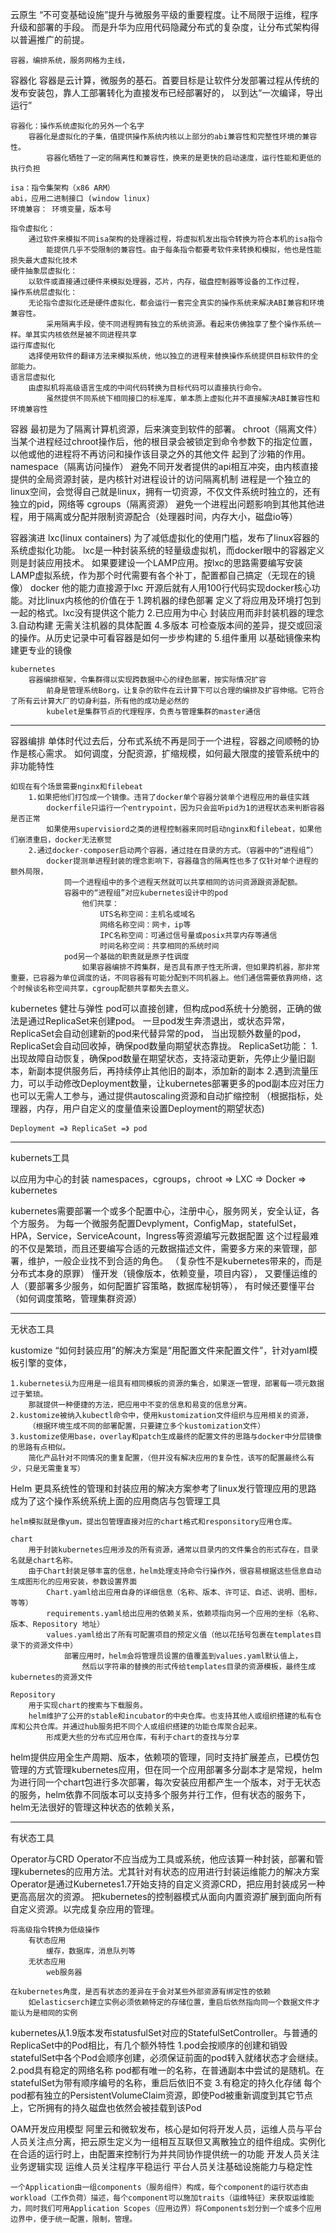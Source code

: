 云原生
    “不可变基础设施”提升与微服务平级的重要程度。让不局限于运维，程序升级和部署的手段。
        而是升华为应用代码隐藏分布式的复杂度，让分布式架构得以普遍推广的前提。
    
    容器，编排系统，服务网格为主线，

容器化
    容器是云计算，微服务的基石。首要目标是让软件分发部署过程从传统的发布安装包，靠人工部署转化为直接发布已经部署好的，
        以到达“一次编译，导出运行”
      
    容器化：操作系统虚拟化的另外一个名字
        容器化是虚拟化的子集，值提供操作系统内核以上部分的abi兼容性和完整性环境的兼容性。
            容器化牺牲了一定的隔离性和兼容性，换来的是更快的启动速度，运行性能和更低的执行负担

    isa：指令集架构（x86 ARM）
    abi，应用二进制接口 (window linux)
    环境兼容： 环境变量，版本号
    
    指令虚拟化：
        通过软件来模拟不同isa架构的处理器过程，将虚拟机发出指令转换为符合本机的isa指令
            能提供几乎不受限制的兼容性。由于每条指令都要考软件来转换和模拟，他也是性能损失最大虚拟化技术
    硬件抽象层虚拟化：
        以软件或直接通过硬件来模拟处理器，芯片，内存，磁盘控制器等设备的工作过程，
    操作系统层虚拟化：
        无论指令虚拟化还是硬件虚拟化，都会运行一套完全真实的操作系统来解决ABI兼容和环境兼容性。
            采用隔离手段，使不同进程拥有独立的系统资源。看起来仿佛独享了整个操作系统一样。单其实内核依然是被不同进程共享
    运行库虚拟化
        选择使用软件的翻译方法来模拟系统，他以独立的进程来替换操作系统提供目标软件的全部能力。
    语言层虚拟化
        由虚拟机将高级语言生成的中间代码转换为目标代码可以直接执行命令。
            虽然提供不同系统下相同接口的标准库，单本质上虚拟化并不直接解决ABI兼容性和环境兼容性


容器
    最初是为了隔离计算机资源，后来演变到软件的部署。
    chroot（隔离文件）
        当某个进程经过chroot操作后，他的根目录会被锁定到命令参数下的指定位置，以他或他的进程将不再访问和操作该目录之外的其他文件
            起到了沙箱的作用。
    namespace（隔离访问操作）
        避免不同开发者提供的api相互冲突，由内核直接提供的全局资源封装，是内核针对进程设计的访问隔离机制
        进程是一个独立的linux空间，会觉得自己就是linux，拥有一切资源，不仅文件系统时独立的，还有独立的pid，网络等
    cgroups（隔离资源）
        避免一个进程出问题影响到其他其他进程，用于隔离或分配并限制资源配合（处理器时间，内存大小，磁盘io等）


容器演进
    lxc(linux containers)
        为了减低虚拟化的使用门槛，发布了linux容器的系统虚拟化功能。
            lxc是一种封装系统的轻量级虚拟机，而docker眼中的容器定义则是封装应用技术。
                如果要建设一个LAMP应用。按lxc的思路需要编写安装LAMP虚拟系统，作为那个时代需要有各个补丁，配置都自己搞定（无现在的镜像）
    docker
        他的能力直接源于lxc 开源后就有人用100行代码实现docker核心功能。对比linux内核他的价值在于
            1.跨机器的绿色部署
                定义了将应用及环境打包到一起的格式。lxc没有提供这个能力
            2.已应用为中心
                封装应用而非封装机器的理念
            3.自动构建
                无需关注机器的具体配置
            4.多版本
                可检查版本间的差异，提交或回滚的操作。从历史记录中可看容器是如何一步步构建的
            5.组件重用
                以基础镜像来构建更专业的镜像

        
    kubernetes
        容器编排框架，令集群得以实现跨数据中心的绿色部署，按实际情况扩容
            前身是管理系统Borg，让复杂的软件在云计算下可以合理的编排及扩容伸缩。它符合了所有云计算大厂的切身利益，所有他的成功是必然的
            kubelet是集群节点的代理程序，负责与管理集群的master通信 


-------------
容器编排
    单体时代过去后，分布式系统不再是同于一个进程，容器之间顺畅的协作是核心需求。
        如何调度，分配资源，扩缩规模，如何最大限度的接管系统中的非功能特性

    如现在有个场景需要nginx和filebeat
        1.如果把他们打包成一个镜像。违背了docker单个容器分装单个进程应用的最佳实践
            dockerfile只运行一个entrypoint，因为只会监听pid为1的进程状态来判断容器是否正常
            如果使用supervisiord之类的进程控制器来同时启动nginx和filebeat，如果他们崩溃重启，docker无法察觉
        2.通过docker-composer启动两个容器，通过挂在目录的方式。（容器中的“进程组”）
            docker提测单进程封装的理念影响下，容器蕴含的隔离性也多了仅针对单个进程的额外局限，
                同一个进程组中的多个进程天然就可以共享相同的访问资源跟资源配额。
                容器中的“进程组”对应kubernetes设计中的pod
                    他们共享：
                        UTS名称空间：主机名或域名
                        网络名称空间：网卡，ip等
                        IPC名称空间：可通过信号量或posix共享内存等通信
                        时间名称空间：共享相同的系统时间
                pod另一个基础的职责就是原子性调度
                    如果容器编排不跨集群，是否具有原子性无所谓，但如果跨机器，那非常重要，已容器为单位调度的话，不同容器有可能分配到不同机器上。他们通信需要依靠网络，这个时候谈名称空间共享，cgroup配额共享都失去意义。


kubernetes 健壮与弹性
    pod可以直接创建，但构成pod系统十分脆弱，正确的做法是通过ReplicaSet来创建pod。
        一旦pod发生奔溃退出，或状态异常，ReplicaSet会自动创建新的pod来代替异常的pod，
        当出现额外数量的pod，ReplicaSet会自动回收掉，确保pod数量向期望状态靠拢。
            ReplicaSet功能：
                1.出现故障自动恢复，确保pod数量在期望状态，支持滚动更新，先停止少量旧副本，新副本提供服务后，再持续停止其他旧的副本，添加新的副本
                2.遇到流量压力，可以手动修改Deployment数量，让kubernetes部署更多的pod副本应对压力
                 也可以无需人工参与，通过提供autoscaling资源和自动扩缩控制
                    （根据指标，处理器，内存，用户自定义的度量值来设置Deployment的期望状态)

    Deployment =》 ReplicaSet =》 pod

-------------
kubernets工具

以应用为中心的封装
namespaces，cgroups，chroot  => LXC => Docker => kubernetes

kubernetes需要部署一个或多个配置中心，注册中心，服务网关，安全认证，各个方服务。
为每一个微服务配置Devplyment，ConfigMap，statefulSet，HPA，Service，ServiceAcount，Ingress等资源编写元数据配置
这个过程最难的不仅是繁琐，而且还要编写合适的元数据描述文件，需要多方来的来管理，部署，维护，一般企业找不到合适的角色。
（复杂性不是kubernetes带来的，而是分布式本身的原罪）
    懂开发（镜像版本，依赖变量，项目内容），
    又要懂运维的人（要部署多少服务，如何配置扩容策略，数据库秘钥等），
    有时候还要懂平台（如何调度策略，管理集群资源）


-------------
无状态工具

kustomize
“如何封装应用”的解决方案是“用配置文件来配置文件”，针对yaml模板引擎的变体，

    1.kubernetes认为应用是一组具有相同模板的资源的集合，如果逐一管理，部署每一项元数据过于繁琐。
        那就提供一种便捷的方法，把应用中不变的信息和易变的信息分离。
    2.kustomize被纳入kubectl命令中，使用kustomization文件组织与应用相关的资源，
        （根据环境生成不同的部署配置，只要建立多个kustomization文件）
    3.kustomize使用base，overlay和patch生成最终的配置文件的思路与docker中分层镜像的思路有点相似。
        简化产品针对不同情况的重复配置，（但并没有解决应用的复杂性，该写的配置最终么有少，只是无需重复写）
        

Helm
更具系统性的管理和封装应用的解决方案参考了linux发行管理应用的思路
    成为了这个操作系统系统上面的应用商店与包管理工具

    helm模拟就是像yum，提出包管理直接对应的chart格式和responsitory应用仓库。

    chart
        用于封装kubernetes应用涉及的所有资源，通常以目录内的文件集合的形式存在，目录名就是chart名称。
        由于Chart封装足够丰富的信息，helm处理支持命令行操作外，很容易根据这些信息自动生成图形化的应用安装，参数设置界面
            Chart.yaml给出应用自身的详细信息（名称、版本、许可证、自述、说明、图标，等等）
            requirements.yaml给出应用的依赖关系，依赖项指向另一个应用的坐标（名称、版本、Repository 地址）
            values.yaml给出了所有可配置项目的预定义值（他以花括号包裹在templates目录下的资源文件中）
                部署应用时，helm会将管理员设置的值覆盖到values.yaml默认值上，
                    然后以字符串的替换的形式传给templates目录的资源模板，最终生成kubernetes的资源文件
            
    Repository
        用于实现chart的搜索与下载服务。
        helm维护了公开的stable和incubator的中央仓库。也支持其他人或组织搭建的私有仓库和公共仓库。并通过hub服务把不同个人或组织搭建的功能仓库聚合起来。
            形成更大些的分布式应用仓库，有利于chart的查找与分享

helm提供应用全生产周期、版本，依赖项的管理，同时支持扩展差点，已模仿包管理的方式管理kubernetes应用，但在同一个应用部署多分副本才是常规，helm为进行同一个chart包进行多次部署，每次安装应用都产生一个版本，对于无状态的服务，helm依靠不同版本可以支持多个服务并行工作，但有状态的服务下，helm无法很好的管理这种状态的依赖关系，

------------
有状态工具

Operator与CRD
Operator不应当成为工具或系统，他应该算一种封装，部署和管理kubernetes的应用方法。尤其针对有状态的应用进行封装运维能力的解决方案
    Operator是通过Kubernetes1.7开始支持的自定义资源CRD，把应用封装成另一种更高高层次的资源。
        把kubernetes的控制器模式从面向内置资源扩展到面向所有自定义资源。以完成复杂应用的管理。

    将高级指令转换为低级操作
        有状态应用
            缓存，数据库，消息队列等
        无状态应用 
            web服务器
    
    在kubernetes角度，是否有状态的差异在于会对某些外部资源有绑定性的依赖
        如elasticserch建立实例必须依赖特定的存储位置，重启后依然指向同一个数据文件才能认为是相同的实例

kubernetes从1.9版本发布statusfulSet对应的StatefulSetController。与普通的ReplicaSet中的Pod相比，有几个额外特性
    1.pod会按顺序的创建和销毁
        statefulSet中各个Pod会顺序创建，必须保证前面的pod转入就绪状态才会继续。
    2.pod具有稳定的网络名称
        pod都有唯一的名称，在普通副本中尝试的是随机。在statefulSet为带有顺序编号的名称，重启后依旧不变
    3.有稳定的持久化存储
        每个pod都有独立的PersistentVolumeClaim资源，即使Pod被重新调度到其它节点上，它所拥有的持久磁盘也依然会被挂载到该Pod


OAM开发应用模型
    阿里云和微软发布，核心是如何将开发人员，运维人员与平台人员关注点分离，把云原生定义为一组相互互联但又离散独立的组件组成。实例化在合适的运行时上，由配置来控制行为并共同协作提供统一的功能
        开发人员关注业务逻辑实现
        运维人员关注程序平稳运行
        平台人员关注基础设施能力与稳定性

    一个Application由一组components（服务组件）构成，每个component的运行状态由workload（工作负荷）描述，每个component可以施加traits（运维特征）来获取运维能力，同时我们可用Application Scopes（应用边界）将Components划分到一个或多个应用边界中，便于统一配置，限制，管理。
